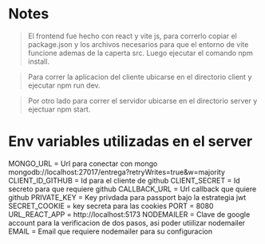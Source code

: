 # Notes
> El frontend fue hecho con react y vite js, para correrlo copiar el package.json y los archivos necesarios para que el entorno de vite funcione ademas de la caperta src. Luego ejecutar el comando npm install.

> Para correr la aplicacion del cliente ubicarse en el directorio client y ejecutar npm run dev.

> Por otro lado para correr el servidor ubicarse en el directorio server y ejectuar npm start.
# Env variables utilizadas en el server
MONGO_URL =  Url para conectar con mongo   mongodb://localhost:27017/entrega?retryWrites=true&w=majority
CLIENT_ID_GITHUB = Id para el cliente de github
CLIENT_SECRET = Id secreto para que requiere github
CALLBACK_URL = Url callback que quiere github
PRIVATE_KEY = Key privdada para passport bajo la estrategia jwt
SECRET_COOKIE = key secreta para las cookies
PORT = 8080
URL_REACT_APP =  http://localhost:5173
NODEMAILER = Clave de google account para la verificacion de dos pasos, asi poder utiilizar nodemailer
EMAIL = Email que requiere nodemailer para su configuracion


